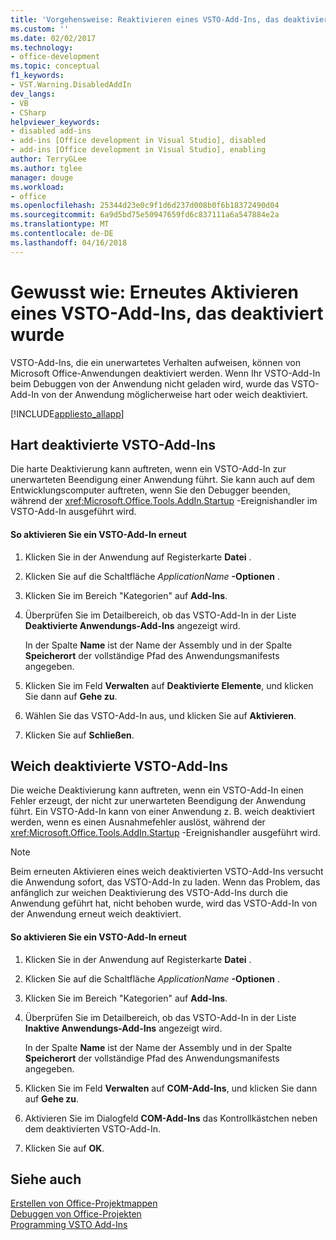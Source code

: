 ```yaml
---
title: 'Vorgehensweise: Reaktivieren eines VSTO-Add-Ins, das deaktiviert wurde | Microsoft Docs'
ms.custom: ''
ms.date: 02/02/2017
ms.technology:
- office-development
ms.topic: conceptual
f1_keywords:
- VST.Warning.DisabledAddIn
dev_langs:
- VB
- CSharp
helpviewer_keywords:
- disabled add-ins
- add-ins [Office development in Visual Studio], disabled
- add-ins [Office development in Visual Studio], enabling
author: TerryGLee
ms.author: tglee
manager: douge
ms.workload:
- office
ms.openlocfilehash: 25344d23e0c9f1d6d237d008b0f6b18372490d04
ms.sourcegitcommit: 6a9d5bd75e50947659fd6c837111a6a547884e2a
ms.translationtype: MT
ms.contentlocale: de-DE
ms.lasthandoff: 04/16/2018
---
```

# <a name="how-to-re-enable-a-vsto-add-in-that-has-been-disabled"></a>Gewusst wie: Erneutes Aktivieren eines VSTO-Add-Ins, das deaktiviert wurde
  VSTO-Add-Ins, die ein unerwartetes Verhalten aufweisen, können von Microsoft Office-Anwendungen deaktiviert werden. Wenn Ihr VSTO-Add-In beim Debuggen von der Anwendung nicht geladen wird, wurde das VSTO-Add-In von der Anwendung möglicherweise hart oder weich deaktiviert.  
  
 [!INCLUDE[appliesto_allapp](../vsto/includes/appliesto-allapp-md.md)]  
  
## <a name="hard-disabled-vsto-add-ins"></a>Hart deaktivierte VSTO-Add-Ins  
 Die harte Deaktivierung kann auftreten, wenn ein VSTO-Add-In zur unerwarteten Beendigung einer Anwendung führt. Sie kann auch auf dem Entwicklungscomputer auftreten, wenn Sie den Debugger beenden, während der <xref:Microsoft.Office.Tools.AddIn.Startup> -Ereignishandler im VSTO-Add-In ausgeführt wird.  
  
#### <a name="to-re-enable-a-vsto-add-in"></a>So aktivieren Sie ein VSTO-Add-In erneut  
  
1.  Klicken Sie in der Anwendung auf Registerkarte **Datei** .  
  
2.  Klicken Sie auf die Schaltfläche *ApplicationName* **-Optionen** .  
  
3.  Klicken Sie im Bereich "Kategorien" auf **Add-Ins**.  
  
4.  Überprüfen Sie im Detailbereich, ob das VSTO-Add-In in der Liste **Deaktivierte Anwendungs-Add-Ins** angezeigt wird.  
  
     In der Spalte **Name** ist der Name der Assembly und in der Spalte **Speicherort** der vollständige Pfad des Anwendungsmanifests angegeben.  
  
5.  Klicken Sie im Feld **Verwalten** auf **Deaktivierte Elemente**, und klicken Sie dann auf **Gehe zu**.  
  
6.  Wählen Sie das VSTO-Add-In aus, und klicken Sie auf **Aktivieren**.  
  
7.  Klicken Sie auf **Schließen**.  
  
## <a name="soft-disabled-vsto-add-ins"></a>Weich deaktivierte VSTO-Add-Ins  
 Die weiche Deaktivierung kann auftreten, wenn ein VSTO-Add-In einen Fehler erzeugt, der nicht zur unerwarteten Beendigung der Anwendung führt. Ein VSTO-Add-In kann von einer Anwendung z. B. weich deaktiviert werden, wenn es einen Ausnahmefehler auslöst, während der <xref:Microsoft.Office.Tools.AddIn.Startup> -Ereignishandler ausgeführt wird.  
  
> [!NOTE]  
>  Beim erneuten Aktivieren eines weich deaktivierten VSTO-Add-Ins versucht die Anwendung sofort, das VSTO-Add-In zu laden. Wenn das Problem, das anfänglich zur weichen Deaktivierung des VSTO-Add-Ins durch die Anwendung geführt hat, nicht behoben wurde, wird das VSTO-Add-In von der Anwendung erneut weich deaktiviert.  
  
#### <a name="to-re-enable-an-vsto-add-in"></a>So aktivieren Sie ein VSTO-Add-In erneut  
  
1.  Klicken Sie in der Anwendung auf Registerkarte **Datei** .  
  
2.  Klicken Sie auf die Schaltfläche *ApplicationName* **-Optionen** .  
  
3.  Klicken Sie im Bereich "Kategorien" auf **Add-Ins**.  
  
4.  Überprüfen Sie im Detailbereich, ob das VSTO-Add-In in der Liste **Inaktive Anwendungs-Add-Ins** angezeigt wird.  
  
     In der Spalte **Name** ist der Name der Assembly und in der Spalte **Speicherort** der vollständige Pfad des Anwendungsmanifests angegeben.  
  
5.  Klicken Sie im Feld **Verwalten** auf **COM-Add-Ins**, und klicken Sie dann auf **Gehe zu**.  
  
6.  Aktivieren Sie im Dialogfeld **COM-Add-Ins** das Kontrollkästchen neben dem deaktivierten VSTO-Add-In.  
  
7.  Klicken Sie auf **OK**.  
  
## <a name="see-also"></a>Siehe auch  
 [Erstellen von Office-Projektmappen](../vsto/building-office-solutions.md)   
 [Debuggen von Office-Projekten](../vsto/debugging-office-projects.md)   
 [Programming VSTO Add-Ins](../vsto/programming-vsto-add-ins.md)  
  
  